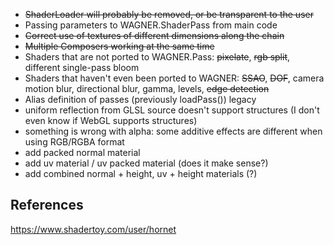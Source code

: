 - ~~ShaderLoader will probably be removed, or be transparent to the user~~
- Passing parameters to WAGNER.ShaderPass from main code
- ~~Correct use of textures of different dimensions along the chain~~
- ~~Multiple Composers working at the same time~~
- Shaders that are not ported to WAGNER.Pass: ~~pixelate~~, ~~rgb split~~, different single-pass bloom
- Shaders that haven't even been ported to WAGNER: ~~SSAO~~, ~~DOF~~, camera motion blur, directional blur, gamma, levels, ~~edge detection~~
- Alias definition of passes (previously loadPass()) legacy
- uniform reflection from GLSL source doesn't support structures (I don't even know if WebGL supports structures)
- something is wrong with alpha: some additive effects are different when using RGB/RGBA format
- add packed normal material
- add uv material / uv packed material (does it make sense?)
- add combined normal + height, uv + height materials (?)

References
----------

https://www.shadertoy.com/user/hornet
